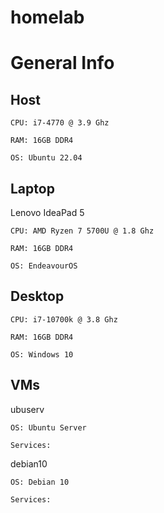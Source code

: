# homelab
# General Info

## Host

    CPU: i7-4770 @ 3.9 Ghz

    RAM: 16GB DDR4

    OS: Ubuntu 22.04

## Laptop

Lenovo IdeaPad 5

    CPU: AMD Ryzen 7 5700U @ 1.8 Ghz

    RAM: 16GB DDR4

    OS: EndeavourOS

## Desktop

    CPU: i7-10700k @ 3.8 Ghz

    RAM: 16GB DDR4

    OS: Windows 10

## VMs

ubuserv

    OS: Ubuntu Server

    Services: 

debian10

    OS: Debian 10

    Services:
